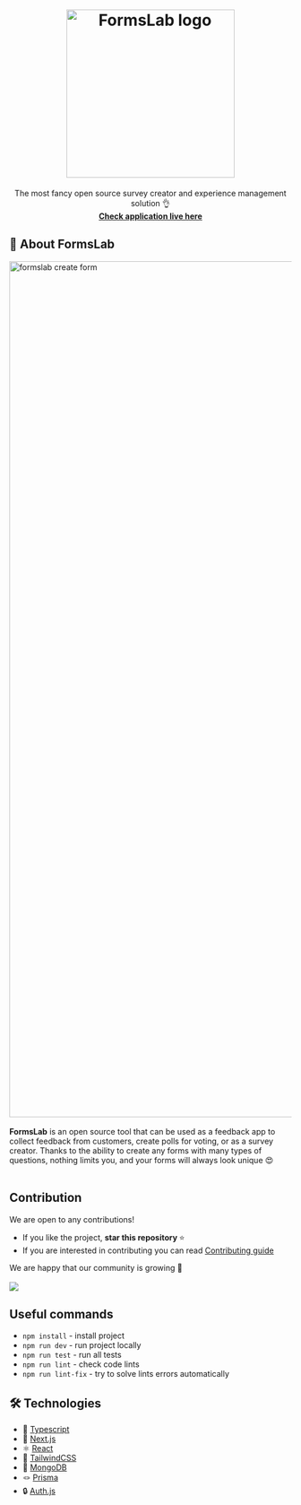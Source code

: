 <h1 align="center">
<img src="https://github.com/Ryczko/FormsLab/assets/51440879/6c899f04-b6c0-4bb8-8b86-42e576acc9ed" alt="FormsLab logo" width="300"/>
</h1>

<p align="center">The most fancy open source survey creator and experience management solution 👌 </br>
<strong><a href="https://formslab.vercel.app">Check application live here</a></strong>
</p>

## 🌟 About FormsLab

<img width="1527" alt="formslab create form" src="https://github.com/Ryczko/FormsLab/assets/51440879/40b0d4be-84a6-42e4-92e5-f840400e5135">
 </br> </br>
<strong>FormsLab</strong> is an open source tool that can be used as a feedback app to collect feedback from customers, create polls for voting, or as a survey creator. Thanks to the ability to create any forms with many types of questions, nothing limits you, and your forms will always look unique 😍
 </br> </br>

## Contribution

We are open to any contributions!

- If you like the project, <strong>star this repository </strong> ⭐
- If you are interested in contributing you can read [Contributing guide](https://github.com/Ryczko/FormsLab/blob/dev/CONTRIBUTING.md)

We are happy that our community is growing 👏 </br> </br>
<a href="https://github.com/Ryczko/FormsLab/graphs/contributors">
<img src="https://contrib.rocks/image?repo=Ryczko/FormsLab" />
</a>

## Useful commands

- `npm install` - install project
- `npm run dev` - run project locally
- `npm run test` - run all tests
- `npm run lint` - check code lints
- `npm run lint-fix` - try to solve lints errors automatically

## :hammer_and_wrench: Technologies

- 💙 [Typescript](https://www.typescriptlang.org/)
- 🚀 [Next.js](https://nextjs.org/)
- ⚛️ [React](https://reactjs.org/)
- 🎨 [TailwindCSS](https://tailwindcss.com)
- 🌿 [MongoDB](https://www.mongodb.com/)
- 🪢 [Prisma](https://prisma.io/)
- 🔒 [Auth.js](https://authjs.dev/)
